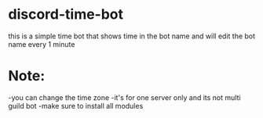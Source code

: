 # discord-time-bot
this is a simple time bot that shows time in the bot name and will edit the bot name every 1 minute

# Note:
-you can change the time zone
-it's for one server only and its not multi guild bot
-make sure to install all modules
